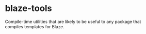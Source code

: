 # blaze-tools

Compile-time utilities that are likely to be useful to any package
that compiles templates for Blaze.
